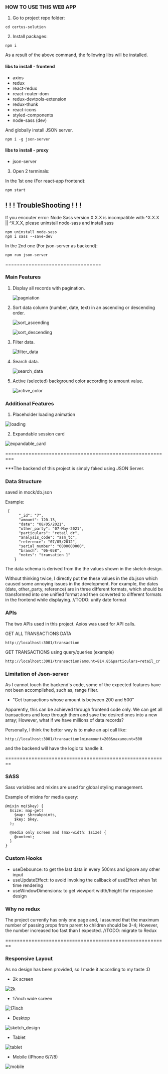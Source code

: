 ### HOW TO USE THIS WEB APP

1. Go to project repo folder:

```
cd certus-solution
```

2. Install packages:

```
npm i
```

As a result of the above command, the following libs will be installed.

#### libs to install - frontend

- axios
- redux
- react-redux
- react-router-dom
- redux-devtools-extension
- redux-thunk
- react-icons
- styled-components
- node-sass (dev)

And globally install JSON server.

```
npm i -g json-server
```

#### libs to install - proxy

- json-server

3. Open 2 terminals:

In the 1st one (For react-app frontend):

```
npm start
```

## ! ! ! TroubleShooting ! ! !

If you encouter error: Node Sass version X.X.X is incompatible with ^X.X.X || ^X.X.X, please
uninstall node-sass and install sass

```
npm uninstall node-sass
npm i sass --save-dev
```

In the 2nd one (For json-server as backend):

```
npm run json-server
```

=================================

### Main Features

1. Display all records with pagination.

   ![pagniation](images/pagination.png)

2. Sort data column (number, date, text) in an ascending or descending order.

   ![sort_ascending](images/sort_ascending.png)

   ![sort_descending](images/sort_descending.png)

3. Filter data.

   ![filter_data](images/filter_data.png)

4. Search data.

   ![search_data](images/search_data.png)

5. Active (selected) background color according to amount value.

   ![active_color](images/active_color.png)

### Additional Features

1.  Placeholder loading animation

![loading](images/loading.png)

2.  Expandable session card

![expandable_card](images/expandable_card.png)

=========================================================

\*\*\*The backend of this project is simply faked using JSON Server.

### Data Structure

saved in mock/db.json

Example:

```
 {
      "_id": "7",
      "amount": 120.13,
      "date": "08/05/2021",
      "other_party": "07-May-2021",
      "particulars": "retail_dr",
      "analysis_code": "asm_tc",
      "reference": "07/05/2012",
      "serial_number": "0000000000",
      "branch": "06-058",
      "notes": "transation 1"
    }
```

The data schema is derived from the the values shown in the sketch design.

Without thinking twice, I directly put the these values in the db.json which caused some annoying issues in the development. For example, the dates (date, other_party, reference) are in three different formats, which should be transformed into one unified format and then converted to different formats in the frontend while displaying.
//TODO: unify date format

### APIs

The two APIs used in this project.
Axios was used for API calls.

GET ALL TRANSACTIONS DATA

```
http://localhost:3001/transaction
```

GET TRANSACTIONS using query/queries (example)

```
http://localhost:3001/transaction?amount=814.85&particulars=retail_cr
```

### Limitation of Json-server

As I cannot touch the backend's code, some of the expected features have not been accomplished, such as, range filter.

- "Get transactions whose amount is between 200 and 500"

Apparently, this can be achieved through frontend code only. We can get all transactions and loop through them and save the desired ones into a new array; However, what if we have millions of data records?

Personally, I think the better way is to make an api call like:

```
http://localhost:3001/transaction?minamount=200&maxamount=500
```

and the backend will have the logic to handle it.

========================================================

### SASS

Sass variables and mixins are used for global styling management.

Example of mixins for media query:

```
@mixin mq($key) {
  $size: map-get(
    $map: $breakpoints,
    $key: $key,
  );

  @media only screen and (max-width: $size) {
    @content;
  }
}
```

### Custom Hooks

- useDebounce: to get the last data in every 500ms and ignore any other input
- useUpdateEffect: to avoid invoking the callback of useEffect when 1st time rendering
- useWindowDimensions: to get viewport width/height for responsive design

### Why no redux

The project currently has only one page and, I assumed that the maximum number of passing props from parent to children should be 3-4; However, the number increased too fast than I expected.
//TODO: migrate to Redux

========================================================

### Responsive Layout

As no design has been provided, so I made it according to my taste :D

- 2k screen

![2k](images/2k.png)

- 17inch wide screen

![17inch](images/17inch.png)

- Desktop

![sketch_design](images/Sketch_Design.png)

- Tablet

![tablet](images/tablet.png)

- Mobile (IPhone 6/7/8)

![mobile](images/mobile.png)
